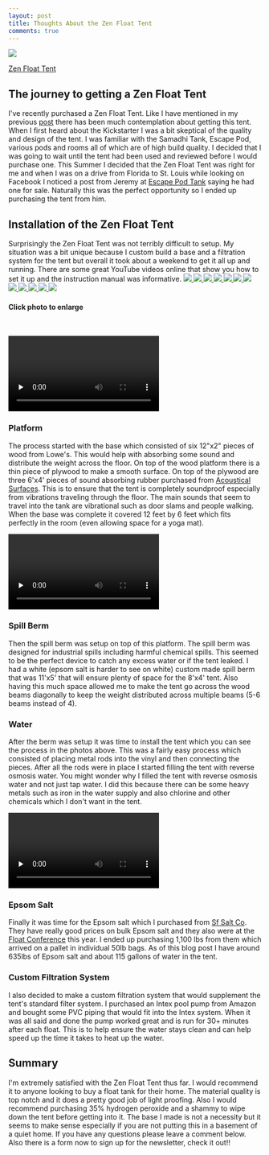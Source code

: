 ```yaml
---
layout: post
title: Thoughts About the Zen Float Tent
comments: true
---
```


<a href="{{ site.baseurl }}/images/Thoughts_About_ZFT/zft.jpg" data-lightbox="gallery0" title="Zen Float Tent">
    <img class="img50" src="{{ site.baseurl }}/images/Thoughts_About_ZFT/zft.jpg">
</a>

<a href="{{ site.baseurl }}/images/Thoughts_About_ZFT/zft.jpg" data-lightbox="ZFT" data-title="My caption">Zen Float Tent</a>


<h2>The journey to getting a Zen Float Tent</h2>
I've recently purchased a Zen Float Tent.  Like I have mentioned in my previous <a href="{{ site.baseurl }}/2015/07/Why_I_Chose_The_Zen_Float_Tent/">post</a> there has been much contemplation about getting this tent.  When I first heard about the Kickstarter I was a bit skeptical of the quality and design of the tent.  I was familiar with the Samadhi Tank, Escape Pod, various pods and rooms all of which are of high build quality.  I decided that I was going to wait until the tent had been used and reviewed before I would purchase one.  This Summer I decided that the Zen Float Tent was right for me and when I was on a drive from Florida to St. Louis while looking on Facebook I noticed a post from Jeremy at <a href="http://escapepodtank.com">Escape Pod Tank</a> saying he had one for sale.  Naturally this was the perfect opportunity so I ended up purchasing the tent from him.

<h2>Installation of the Zen Float Tent</h2>
Surprisingly the Zen Float Tent was not terribly difficult to setup.  My situation was a bit unique because I custom build a base and a filtration system for the tent but overall it took about a weekend to get it all up and running. There are some great YouTube videos online that show you how to set it up and the instruction manual was informative.

<a href="{{ site.baseurl }}/images/Thoughts_About_ZFT/IMG_6809.jpg" data-lightbox="gallery1" title="Boards">
    <img class="img50" src="{{ site.baseurl }}/images/Thoughts_About_ZFT/IMG_6809.jpg">
</a>
<a href="{{ site.baseurl }}/images/Thoughts_About_ZFT/IMG_6831.jpg" data-lightbox="gallery1" title="Cutting plywood">
    <img class="img50" src="{{ site.baseurl }}/images/Thoughts_About_ZFT/IMG_6831.jpg">
</a>
<a href="{{ site.baseurl }}/images/Thoughts_About_ZFT/IMG_6838.jpg" data-lightbox="gallery1" title="Rubber soundproofing">
    <img class="img50" src="{{ site.baseurl }}/images/Thoughts_About_ZFT/IMG_6838.jpg">
</a>
<a href="{{ site.baseurl }}/images/Thoughts_About_ZFT/IMG_6842.jpg" data-lightbox="gallery1" title="Spill berm">
    <img class="img50" src="{{ site.baseurl }}/images/Thoughts_About_ZFT/IMG_6842.jpg">
</a>
<a href="{{ site.baseurl }}/images/Thoughts_About_ZFT/IMG_6961.jpg" data-lightbox="gallery1" title="Getting reverse osmosis water from store">
    <img class="img50" src="{{ site.baseurl }}/images/Thoughts_About_ZFT/IMG_6961.jpg">
</a>
<a href="{{ site.baseurl }}/images/Thoughts_About_ZFT/IMG_6983.jpg" data-lightbox="gallery1" title="Filling with water">
    <img class="img50" src="{{ site.baseurl }}/images/Thoughts_About_ZFT/IMG_6983.jpg">
</a>
<a href="{{ site.baseurl }}/images/Thoughts_About_ZFT/IMG_6877.jpg" data-lightbox="gallery1" title="Full of water">
    <img class="img50" src="{{ site.baseurl }}/images/Thoughts_About_ZFT/IMG_6877.jpg">
</a>
<a href="{{ site.baseurl }}/images/Thoughts_About_ZFT/IMG_6942.jpg" data-lightbox="gallery1" title="Filling with salt">
    <img class="img50" src="{{ site.baseurl }}/images/Thoughts_About_ZFT/IMG_6942.jpg">
</a>
<a href="{{ site.baseurl }}/images/Thoughts_About_ZFT/IMG_7068.jpg" data-lightbox="gallery1" title="Custom PVC">
    <img class="img50" src="{{ site.baseurl }}/images/Thoughts_About_ZFT/IMG_7068.jpg">
</a>
<a href="{{ site.baseurl }}/images/Thoughts_About_ZFT/IMG_7071.jpg" data-lightbox="gallery1" title="Custom pipe">
    <img class="img50" src="{{ site.baseurl }}/images/Thoughts_About_ZFT/IMG_7071.jpg">
</a>
<a href="{{ site.baseurl }}/images/Thoughts_About_ZFT/IMG_7073.jpg" data-lightbox="gallery1" title="Pool pump">
    <img class="img50" src="{{ site.baseurl }}/images/Thoughts_About_ZFT/IMG_7073.jpg">
</a>
<a href="{{ site.baseurl }}/images/Thoughts_About_ZFT/IMG_7008.jpg" data-lightbox="gallery1" title="Complete tent">
    <img class="img50" src="{{ site.baseurl }}/images/Thoughts_About_ZFT/IMG_7008.jpg">
</a>
<h4>Click photo to enlarge</h4>
<br>

<video class="vid50" controls preload="none" id="Vid3" src="{{ site.baseurl }}/images/Thoughts_About_ZFT/IMG_6833.mp4" ></video>



<h3>Platform</h3>
The process started with the base which consisted of six 12"x2" pieces of wood from Lowe's.  This would help with absorbing some sound and distribute the weight across the floor.  On top of the wood platform there is a thin piece of plywood to make a smooth surface.  On top of the plywood are three 6'x4' pieces of sound absorbing rubber purchased from <a href="http://www.acousticalsurfaces.com/acoust_flooring/nuetra_phone.htm">Acoustical Surfaces</a>.  This is to ensure that the tent is completely soundproof especially from vibrations traveling through the floor.  The main sounds that seem to travel into the tank are vibrational such as door slams and people walking. When the base was complete it covered 12 feet by 6 feet which fits perfectly in the room (even allowing space for a yoga mat).

<video class="vid50" controls  preload="none" id="Vid1" src="{{ site.baseurl }}/images/Thoughts_About_ZFT/IMG_6840.mp4" ></video>
<h3>Spill Berm</h3>
Then the spill berm was setup on top of this platform.  The spill berm was designed for industrial spills including harmful chemical spills.  This seemed to be the perfect device to catch any excess water or if the tent leaked.  I had a white (epsom salt is harder to see on white) custom made spill berm that was 11'x5' that will ensure plenty of space for the 8'x4' tent.  Also having this much space allowed me to make the tent go across the wood beams diagonally to keep the weight distributed across multiple beams (5-6 beams instead of 4).

<h3>Water</h3>
After the berm was setup it was time to install the tent which you can see the process in the photos above.  This was a fairly easy process which consisted of placing metal rods into the vinyl and then connecting the pieces.  After all the rods were in place I started filling the tent with reverse osmosis water.  You might wonder why I filled the tent with reverse osmosis water and not just tap water.  I did this because there can be some heavy metals such as iron in the water supply and also chlorine and other chemicals which I don't want in the tent.  

<video class="vid50" controls preload="none" id="Vid2" src="{{ site.baseurl }}/images/Thoughts_About_ZFT/IMG_6953.mp4" ></video>
<h3>Epsom Salt</h3>
Finally it was time for the Epsom salt which I purchased from <a href="http://sfsalt.com/epsom-salt-for-floatation-tanks">Sf Salt Co</a>. They have really good prices on bulk Epsom salt and they also were at the <a href="{{ site.baseurl }}/2015/08/Highlights_From_the_2015_Float_Conference">Float Conference</a> this year.  I ended up purchasing 1,100 lbs from them which arrived on a pallet in individual 50lb bags.  As of this blog post I have around 635lbs of Epsom salt and about 115 gallons of water in the tent.

<h3>Custom Filtration System</h3>
I also decided to make a custom filtration system that would supplement the tent's standard filter system.  I purchased an Intex pool pump from Amazon and bought some PVC piping that would fit into the Intex system.  When it was all said and done the pump worked great and is run for 30+ minutes after each float.  This is to help ensure the water stays clean and can help speed up the time it takes to heat up the water.

<h2>Summary</h2>
I'm extremely satisfied with the Zen Float Tent thus far.  I would recommend it to anyone looking to buy a float tank for their home.  The material quality is top notch and it does a pretty good job of light proofing. Also I would recommend purchasing 35% hydrogen peroxide and a shammy to wipe down the tent before getting into it.  The base I made is not a necessity but it seems to make sense especially if you are not putting this in a basement of a quiet home.  If you have any questions please leave a comment below.  Also there is a form now to sign up for the newsletter, check it out!!
